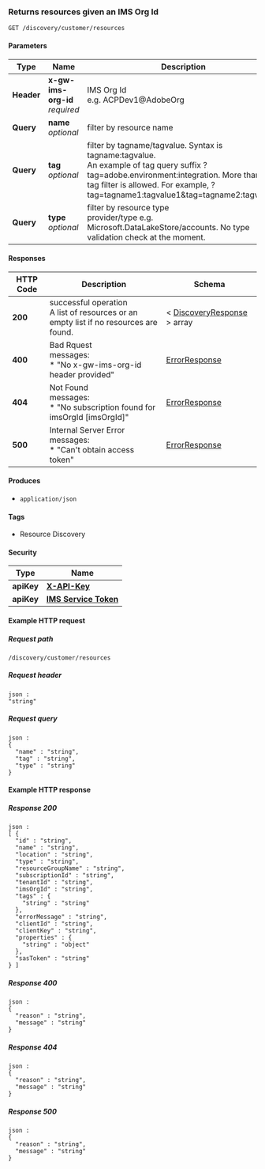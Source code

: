 
<a name="getdiscoveryresources"></a>
### Returns resources given an IMS Org Id
```
GET /discovery/customer/resources
```


#### Parameters

|Type|Name|Description|Schema|
|---|---|---|---|
|**Header**|**x-gw-ims-org-id**  <br>*required*|IMS Org Id <br>e.g. ACPDev1@AdobeOrg|string|
|**Query**|**name**  <br>*optional*|filter by resource name|string|
|**Query**|**tag**  <br>*optional*|filter by tagname/tagvalue. Syntax is tagname:tagvalue.<br>An example of tag query suffix ?tag=adobe.environment:integration. More than 1 tag filter is allowed. For example, ?tag=tagname1:tagvalue1&tag=tagname2:tagvalue2|< string > array(multi)|
|**Query**|**type**  <br>*optional*|filter by resource type <br>provider/type e.g. Microsoft.DataLakeStore/accounts. No type validation check at the moment.|string|


#### Responses

|HTTP Code|Description|Schema|
|---|---|---|
|**200**|successful operation<br>A list of resources or an empty list if no resources are found.|< [DiscoveryResponse](../definitions/DiscoveryResponse.md#discoveryresponse) > array|
|**400**|Bad Rquest<br>messages:<br>* "No x-gw-ims-org-id header provided"|[ErrorResponse](../definitions/ErrorResponse.md#errorresponse)|
|**404**|Not Found<br>messages:<br>* "No subscription found for imsOrgId [imsOrgId]"|[ErrorResponse](../definitions/ErrorResponse.md#errorresponse)|
|**500**|Internal Server Error<br>messages:<br>* "Can't obtain access token"|[ErrorResponse](../definitions/ErrorResponse.md#errorresponse)|


#### Produces

* `application/json`


#### Tags

* Resource Discovery


#### Security

|Type|Name|
|---|---|
|**apiKey**|**[X-API-Key](security.md#x-api-key)**|
|**apiKey**|**[IMS Service Token](security.md#ims-service-token)**|


#### Example HTTP request

##### Request path
```
/discovery/customer/resources
```


##### Request header
```
json :
"string"
```


##### Request query
```
json :
{
  "name" : "string",
  "tag" : "string",
  "type" : "string"
}
```


#### Example HTTP response

##### Response 200
```
json :
[ {
  "id" : "string",
  "name" : "string",
  "location" : "string",
  "type" : "string",
  "resourceGroupName" : "string",
  "subscriptionId" : "string",
  "tenantId" : "string",
  "imsOrgId" : "string",
  "tags" : {
    "string" : "string"
  },
  "errorMessage" : "string",
  "clientId" : "string",
  "clientKey" : "string",
  "properties" : {
    "string" : "object"
  },
  "sasToken" : "string"
} ]
```


##### Response 400
```
json :
{
  "reason" : "string",
  "message" : "string"
}
```


##### Response 404
```
json :
{
  "reason" : "string",
  "message" : "string"
}
```


##### Response 500
```
json :
{
  "reason" : "string",
  "message" : "string"
}
```



